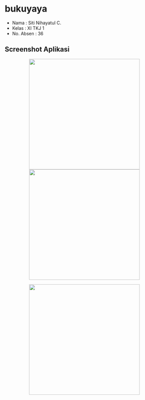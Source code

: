 # bukuyaya

* Nama : Siti Nihayatul C. <br>
* Kelas : XI TKJ 1 <br>
* No. Absen : 36 <br>

## Screenshot Aplikasi
<p align="center">
  <img src="https://cloud.githubusercontent.com/assets/26400628/25089436/a05a0d62-23a7-11e7-8446-55c155b9c3ca.png" width="350"/>
  <img src="https://cloud.githubusercontent.com/assets/26400628/25089437/a05c011c-23a7-11e7-8808-420e94ce4071.png" width="350"/>
</p>
<p align="center">
  <img src="https://cloud.githubusercontent.com/assets/26400628/25089438/a05e7438-23a7-11e7-9700-bd44d263c28a.png" width="350"/>
</p>
